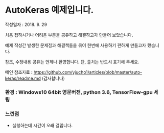 # AutoKeras 예제입니다.

작성일자 : 2018. 9. 29

처음 접하시거나 어려운 부분을 공유하고 해결하고자 만들어 보았습니다.

예제 작성간 발생한 문제점과 해결책들을 묶어 한번에 사용하기 편하게 만들고자 했습니다.

참조, 수정내용 공유는 언제나 환영합니다. 단, 출처는 반드시 표기해 주세요.

메인 참조자료 : https://github.com/yjucho1/articles/blob/master/auto-keras/readme.md (감사합니다)

### 환경 : Windows10 64bit 영문버전, python 3.6, TensorFlow-gpu 세팅

### 느낀점

* 실행하는데 시간이 오래 걸립니다.
